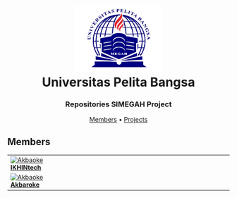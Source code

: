 <h1 align="center">
  <br>
  <a href="https://web.pelitabangsa.ac.id"><img src="./assets/Logo-Universitas-Pelita-Bangsa.webp" alt="Markdownify" width="200"></a>
  <br>
  Universitas Pelita Bangsa
  <br>
</h1>

<h3 align="center">Repositories SIMEGAH Project</h3>

<p align="center">
  <a href="#members">Members</a> •
  <a href="#projects">Projects</a>
</p>

## Members

<table>
    <tr>
      <td valign="top" width="14.28%">
      <a href="https://github.com/IKHINtech">
        <img src="https://avatars.githubusercontent.com/u/37961417?v=4" width="100px;" alt="Akbaoke"/>
        <br />
        <b style="text-align: center;">IKHINtech</b>
      </a>
      </td>
    </tr>
    <tr>
      <td valign="top" width="14.28%">
        <a href="https://github.com/Akbaroke">
          <img src="https://avatars.githubusercontent.com/u/94231436?v=4" width="100px;" alt="Akbaoke"/>
          <br />
          <b style="text-align: center;">Akbaroke</b>
        </a>
      </td>
    </tr>
</table>
